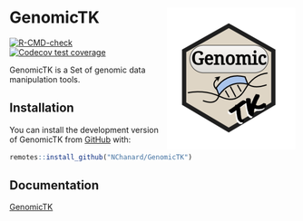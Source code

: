 
<!-- README.md is generated from README.Rmd. Please edit that file -->

# GenomicTK <a href='https://nchanard.github.io/GenomicTK/'><img src='man/figures/logo.png' align="right" /></a>

<!-- badges: start -->

[![R-CMD-check](https://github.com/NChanard/GenomicTK/actions/workflows/R-CMD-check.yaml/badge.svg)](https://github.com/NChanard/GenomicTK/actions/workflows/R-CMD-check.yaml)
[![Codecov test
coverage](https://codecov.io/gh/NChanard/GenomicTK/branch/master/graph/badge.svg)](https://app.codecov.io/gh/NChanard/GenomicTK?branch=master)
<!-- badges: end -->

GenomicTK is a Set of genomic data manipulation tools.

## Installation

You can install the development version of GenomicTK from
[GitHub](https://github.com/) with:

``` r
remotes::install_github("NChanard/GenomicTK")
```

## Documentation

[GenomicTK](https://nchanard.github.io/GenomicTK/)
